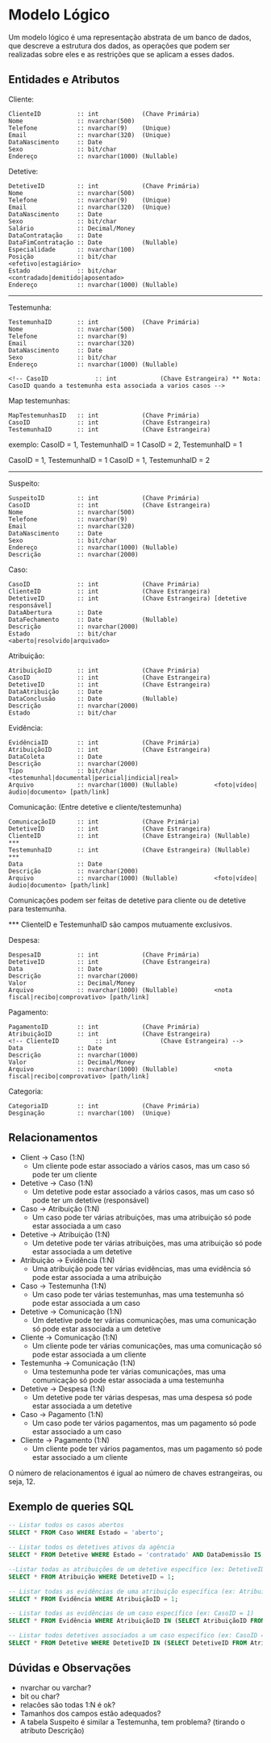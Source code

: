 # Modelo Lógico

Um modelo lógico é uma representação abstrata de um banco de dados, que descreve a estrutura dos dados, as operações que podem ser realizadas sobre eles e as restrições que se aplicam a esses dados.

## Entidades e Atributos

Cliente:
```
ClienteID          :: int            (Chave Primária)
Nome               :: nvarchar(500)
Telefone           :: nvarchar(9)    (Unique)
Email              :: nvarchar(320)  (Unique)
DataNascimento     :: Date
Sexo               :: bit/char
Endereço           :: nvarchar(1000) (Nullable)
```

Detetive:
```
DetetiveID         :: int            (Chave Primária)
Nome               :: nvarchar(500)
Telefone           :: nvarchar(9)    (Unique)
Email              :: nvarchar(320)  (Unique)
DataNascimento     :: Date
Sexo               :: bit/char
Salário            :: Decimal/Money
DataContratação    :: Date
DataFimContratação :: Date           (Nullable)
Especialidade      :: nvarchar(100)
Posição            :: bit/char                           <efetivo|estagiário>
Estado             :: bit/char                           <contradado|demitido|aposentado>
Endereço           :: nvarchar(1000) (Nullable)
```

---

Testemunha:
```
TestemunhaID       :: int            (Chave Primária)
Nome               :: nvarchar(500)
Telefone           :: nvarchar(9)
Email              :: nvarchar(320)
DataNascimento     :: Date
Sexo               :: bit/char
Endereço           :: nvarchar(1000) (Nullable)

<!-- CasoID             :: int            (Chave Estrangeira) ** Nota: CasoID quando a testemunha esta associada a varios casos -->
```

Map testemunhas:
```
MapTestemunhasID   :: int            (Chave Primária)
CasoID             :: int            (Chave Estrangeira)
TestemunhaID       :: int            (Chave Estrangeira)
```

exemplo:
CasoID = 1, TestemunhaID = 1
CasoID = 2, TestemunhaID = 1

CasoID = 1, TestemunhaID = 1
CasoID = 1, TestemunhaID = 2

---

Suspeito:
```
SuspeitoID         :: int            (Chave Primária)
CasoID             :: int            (Chave Estrangeira)
Nome               :: nvarchar(500)
Telefone           :: nvarchar(9)
Email              :: nvarchar(320)
DataNascimento     :: Date
Sexo               :: bit/char
Endereço           :: nvarchar(1000) (Nullable)
Descrição          :: nvarchar(2000)
```

Caso:
```
CasoID             :: int            (Chave Primária)
ClienteID          :: int            (Chave Estrangeira)
DetetiveID         :: int            (Chave Estrangeira) [detetive responsável]
DataAbertura       :: Date
DataFechamento     :: Date           (Nullable)
Descrição          :: nvarchar(2000)
Estado             :: bit/char                           <aberto|resolvido|arquivado>
```

Atribuição:
```
AtribuiçãoID       :: int            (Chave Primária)
CasoID             :: int            (Chave Estrangeira)
DetetiveID         :: int            (Chave Estrangeira)
DataAtribuição     :: Date
DataConclusão      :: Date           (Nullable)
Descrição          :: nvarchar(2000)
Estado             :: bit/char
```

Evidência:
```
EvidênciaID        :: int            (Chave Primária)
AtribuiçãoID       :: int            (Chave Estrangeira)
DataColeta         :: Date
Descrição          :: nvarchar(2000)
Tipo               :: bit/char                           <testemunhal|documental|pericial|indicial|real>
Arquivo            :: nvarchar(1000) (Nullable)          <foto|vídeo|áudio|documento> [path/link]
```

Comunicação: (Entre detetive e cliente/testemunha)
```
ComunicaçãoID      :: int            (Chave Primária)
DetetiveID         :: int            (Chave Estrangeira)
ClienteID          :: int            (Chave Estrangeira) (Nullable) ***
TestemunhaID       :: int            (Chave Estrangeira) (Nullable) ***
Data               :: Date
Descrição          :: nvarchar(2000)
Arquivo            :: nvarchar(1000) (Nullable)          <foto|vídeo|áudio|documento> [path/link]
```

Comunicações podem ser feitas de detetive para cliente ou de detetive para testemunha.

*** ClienteID e TestemunhaID são campos mutuamente exclusivos.

Despesa:
```
DespesaID          :: int            (Chave Primária)
DetetiveID         :: int            (Chave Estrangeira)
Data               :: Date
Descrição          :: nvarchar(2000)
Valor              :: Decimal/Money
Arquivo            :: nvarchar(1000) (Nullable)          <nota fiscal|recibo|comprovativo> [path/link]
```

Pagamento:
```
PagamentoID        :: int            (Chave Primária)
AtribuiçãoID       :: int            (Chave Estrangeira)
<!-- ClienteID          :: int            (Chave Estrangeira) -->
Data               :: Date
Descrição          :: nvarchar(1000)
Valor              :: Decimal/Money
Arquivo            :: nvarchar(1000) (Nullable)          <nota fiscal|recibo|comprovativo> [path/link]
```

Categoria:
```
CategoriaID        :: int            (Chave Primária)
Desginação         :: nvarchar(100)  (Unique)
```

## Relacionamentos

- Client -> Caso (1:N)
    - Um cliente pode estar associado a vários casos, mas um caso só pode ter um cliente
- Detetive -> Caso (1:N)
    - Um detetive pode estar associado a vários casos, mas um caso só pode ter um detetive (responsável)
- Caso -> Atribuição (1:N)
    - Um caso pode ter várias atribuições, mas uma atribuição só pode estar associada a um caso
- Detetive -> Atribuição (1:N)
    - Um detetive pode ter várias atribuições, mas uma atribuição só pode estar associada a um detetive
- Atribuição -> Evidência (1:N)
    - Uma atribuição pode ter várias evidências, mas uma evidência só pode estar associada a uma atribuição
- Caso -> Testemunha (1:N)
    - Um caso pode ter várias testemunhas, mas uma testemunha só pode estar associada a um caso
- Detetive -> Comunicação (1:N)
    - Um detetive pode ter várias comunicações, mas uma comunicação só pode estar associada a um detetive
- Cliente -> Comunicação (1:N)
    - Um cliente pode ter várias comunicações, mas uma comunicação só pode estar associada a um cliente
- Testemunha -> Comunicação (1:N)
    - Uma testemunha pode ter várias comunicações, mas uma comunicação só pode estar associada a uma testemunha
- Detetive -> Despesa (1:N)
    - Um detetive pode ter várias despesas, mas uma despesa só pode estar associada a um detetive
- Caso -> Pagamento (1:N)
    - Um caso pode ter vários pagamentos, mas um pagamento só pode estar associado a um caso
- Cliente -> Pagamento (1:N)
    - Um cliente pode ter vários pagamentos, mas um pagamento só pode estar associado a um cliente

O número de relacionamentos é igual ao número de chaves estrangeiras, ou seja, 12.

## Exemplo de queries SQL

```sql
-- Listar todos os casos abertos
SELECT * FROM Caso WHERE Estado = 'aberto';

-- Listar todos os detetives ativos da agência
SELECT * FROM Detetive WHERE Estado = 'contratado' AND DataDemissão IS NULL;

--Listar todas as atribuições de um detetive específico (ex: DetetiveID = 1)
SELECT * FROM Atribuição WHERE DetetiveID = 1;

-- Listar todas as evidências de uma atribuição específica (ex: AtribuiçãoID = 1)
SELECT * FROM Evidência WHERE AtribuiçãoID = 1;

-- Listar todas as evidências de um caso específico (ex: CasoID = 1)
SELECT * FROM Evidência WHERE AtribuiçãoID IN (SELECT AtribuiçãoID FROM Atribuição WHERE CasoID = 1);

-- Listar todos detetives associados a um caso específico (ex: CasoID = 1)
SELECT * FROM Detetive WHERE DetetiveID IN (SELECT DetetiveID FROM Atribuição WHERE CasoID = 1);
```

## Dúvidas e Observações

- nvarchar ou varchar?
- bit ou char?
- relacões são todas 1:N é ok?
- Tamanhos dos campos estão adequados?
- A tabela Suspeito é similar a Testemunha, tem problema? (tirando o atributo Descrição)
